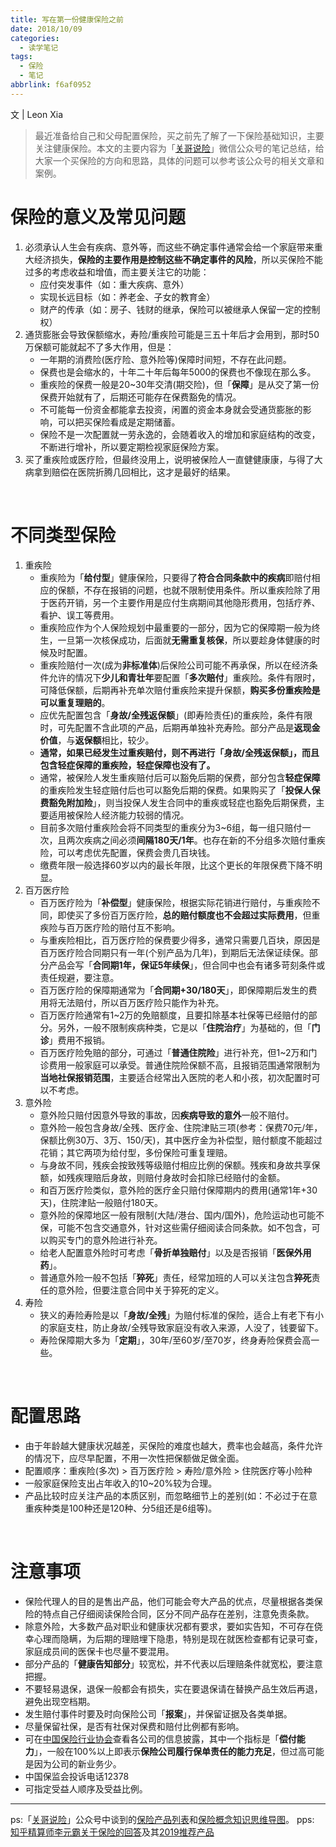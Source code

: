 ```yaml
---
title: 写在第一份健康保险之前
date: 2018/10/09
categories:
  - 读学笔记
tags:
  - 保险
  - 笔记
abbrlink: f6af0952
---
```


文 | Leon Xia

>最近准备给自己和父母配置保险，买之前先了解了一下保险基础知识，主要关注健康保险。本文的主要内容为「[关哥说险](https://mp.weixin.qq.com/s/B_Ah9gFBqrSFlAR6frJHKA)」微信公众号的笔记总结，给大家一个买保险的方向和思路，具体的问题可以参考该公众号的相关文章和案例。

<!--more-->

# 保险的意义及常见问题
1. 必须承认人生会有疾病、意外等，而这些不确定事件通常会给一个家庭带来重大经济损失，**保险的主要作用是控制这些不确定事件的风险**，所以买保险不能过多的考虑收益和增值，而主要关注它的功能：
    - 应付突发事件（如：重大疾病、意外）
    - 实现长远目标（如：养老金、子女的教育金）
    - 财产的传承（如：房子、钱财的继承，保险可以被继承人保留一定的控制权）
&nbsp;
2. 通货膨胀会导致保额缩水，寿险/重疾险可能是三五十年后才会用到，那时50万保额可能就起不了多大作用，但是：
    - 一年期的消费险(医疗险、意外险等)保障时间短，不存在此问题。
    - 保费也是会缩水的，十年二十年后每年5000的保费也不像现在那么多。
    - 重疾险的保费一般是20~30年交清(期交险)，但「**保障**」是从交了第一份保费开始就有了，后期还可能存在保费豁免的情况。
    - 不可能每一份资金都能拿去投资，闲置的资金本身就会受通货膨胀的影响，可以把买保险看成是定期储蓄。
    - 保险不是一次配置就一劳永逸的，会随着收入的增加和家庭结构的改变，不断进行增补，所以要定期检视家庭保险方案。
&nbsp;
3. 买了重疾险或医疗险，但最终没用上，说明被保险人一直健健康康，与得了大病拿到赔偿在医院折腾几回相比，这才是最好的结果。

&nbsp;
# 不同类型保险
1. 重疾险  
    - 重疾险为「**给付型**」健康保险，只要得了**符合合同条款中的疾病**即赔付相应的保额，不存在报销的问题，也就不限制使用条件。所以重疾险除了用于医药开销，另一个主要作用是应付生病期间其他隐形费用，包括疗养、看护、误工等费用。
    - 重疾险应作为个人保险规划中最重要的一部分，因为它的保障期一般为终生，一旦第一次核保成功，后面就**无需重复核保**，所以要趁身体健康的时候及时配置。
    - 重疾险赔付一次(成为**非标准体**)后保险公司可能不再承保，所以在经济条件允许的情况下**少儿和青壮年**要配置「**多次赔付**」重疾险。条件有限时，可降低保额，后期再补充单次赔付重疾险来提升保额，**购买多份重疾险是可以重复理赔的**。
    - 应优先配置包含「**身故/全残返保额**」(即寿险责任)的重疾险，条件有限时，可先配置不含此项的产品，后期再单独补充寿险。部分产品是**返现金价值**，与**返保额**相比，较少。
    - **通常，如果已经发生过重疾赔付，则不再进行「身故/全残返保额」，而且包含轻症保障的重疾险，轻症保障也没有了。**
    - 通常，被保险人发生重疾赔付后可以豁免后期的保费，部分包含**轻症保障**的重疾险发生轻症赔付后也可以豁免后期的保费。如果购买了「**投保人保费豁免附加险**」，则当投保人发生合同中的重疾或轻症也豁免后期保费，主要适用被保险人经济能力较弱的情况。
    - 目前多次赔付重疾险会将不同类型的重疾分为3~6组，每一组只赔付一次，且两次疾病之间必须**间隔180天/1年**。也存在新的不分组多次赔付重疾险，可以考虑优先配置，保费会贵几百块钱。
    - 缴费年限一般选择60岁以内的最长年限，比这个更长的年限保费下降不明显。
&nbsp;
2. 百万医疗险
    - 百万医疗险为「**补偿型**」健康保险，根据实际花销进行赔付，与重疾险不同，即使买了多份百万医疗险，**总的赔付额度也不会超过实际费用**，但重疾险与百万医疗险的赔付互不影响。
    - 与重疾险相比，百万医疗险的保费要少得多，通常只需要几百块，原因是百万医疗险合同期只有一年(个别产品为几年)，到期后无法保证续保。部分产品会写「**合同期1年，保证5年续保**」，但合同中也会有诸多苛刻条件或责任规避，要注意。
    - 百万医疗险的保障期通常为「**合同期+30/180天**」，即保障期后发生的费用将无法赔付，所以百万医疗险只能作为补充。
    - 百万医疗险通常有1~2万的免赔额度，且要扣除基本社保等已经赔付的部分。另外，一般不限制疾病种类，它是以「**住院治疗**」为基础的，但「**门诊**」费用不报销。
    - 百万医疗险免赔的部分，可通过「**普通住院险**」进行补充，但1~2万和门诊费用一般家庭可以承受。普通住院险保额不高，且报销范围通常限制为**当地社保报销范围**，主要适合经常出入医院的老人和小孩，初次配置时可以不考虑。
&nbsp;
3. 意外险
    - 意外险只赔付因意外导致的事故，因**疾病导致的意外**一般不赔付。
    - 意外险一般包含身故/全残、医疗金、住院津贴三项(参考：保费70元/年，保额比例30万、3万、150/天)，其中医疗金为补偿型，赔付额度不能超过花销；其它两项为给付型，多份保险可重复理赔。
    - 与身故不同，残疾会按致残等级赔付相应比例的保额。残疾和身故共享保额，如残疾理赔后身故，则赔付身故时会扣除已经赔付的金额。
    - 和百万医疗险类似，意外险的医疗金只赔付保障期内的费用(通常1年+30天)，住院津贴一般赔付180天。
    - 意外险的保障地区一般有限制(大陆/港台、国内/国外)，危险运动也可能不保，可能不包含交通意外，针对这些需仔细阅读合同条款。如不包含，可以购买专门的意外险进行补充。
    - 给老人配置意外险时可考虑「**骨折单独赔付**」以及是否报销「**医保外用药**」。
    - 普通意外险一般不包括「**猝死**」责任，经常加班的人可以关注包含**猝死**责任的意外险，但要注意合同中关于猝死的定义。
&nbsp;
4. 寿险
    - 狭义的寿险寿险是以「**身故/全残**」为赔付标准的保险，适合上有老下有小的家庭支柱，防止身故/全残导致家庭没有收入来源，人没了，钱要留下。
    - 寿险保障期大多为「**定期**」，30年/至60岁/至70岁，终身寿险保费会高一些。

&nbsp;
# 配置思路
- 由于年龄越大健康状况越差，买保险的难度也越大，费率也会越高，条件允许的情况下，应尽早配置，不用一次性把保额做足做全面。
- 配置顺序：重疾险(多次) > 百万医疗险 > 寿险/意外险 > 住院医疗等小险种
- 一般家庭保险支出占年收入的10~20%较为合理。
- 产品比较时应关注产品的本质区别，而忽略细节上的差别(如：不必过于在意重疾种类是100种还是120种、分5组还是6组等)。

&nbsp;
# 注意事项
- 保险代理人的目的是售出产品，他们可能会夸大产品的优点，尽量根据各类保险的特点自己仔细阅读保险合同，区分不同产品存在差别，注意免责条款。
- 除意外险，大多数产品对职业和健康状况都有要求，要如实告知，不可存在侥幸心理而隐瞒，为后期的理赔埋下隐患，特别是现在就医检查都有记录可查，家庭成员间的医保卡也尽量不要混用。
- 部分产品的「**健康告知部分**」较宽松，并不代表以后理赔条件就宽松，要注意把握。
- 不要轻易退保，退保一般都会有损失，实在要退保请在替换产品生效后再退，避免出现空档期。
- 发生赔付事件时要及时向保险公司「**报案**」，并保留证据及各类单据。
- 尽量保留社保，是否有社保对保费和赔付比例都有影响。
- 可在[中国保险行业协会](http://icid.iachina.cn/)查看各公司的信息披露，其中一个指标是「**偿付能力**」，一般在100%以上即表示**保险公司履行保单责任的能力充足**，但过高可能是因为公司的新业务少。
- 中国保监会投诉电话12378
- 可指定受益人顺序及受益比例。

---
ps:「[关哥说险](https://mp.weixin.qq.com/s/B_Ah9gFBqrSFlAR6frJHKA)」公众号中谈到的[保险产品列表](https://pan.baidu.com/s/19ECy3X2uR-hU_FA9APOEIg)和[保险概念知识思维导图](https://mp.weixin.qq.com/s?__biz=MzU0MDExOTM3Mg==&mid=2247484848&idx=1&sn=bab6197dfba032807c0677eeddee9cb5&chksm=fb3f5d93cc48d485af365724dfcc2df1b3b6c5240eedc4e8e5e75bd1cf3987d1d61bdf1e4496&scene=21#wechat_redirect)。
pps: [知乎精算师李元霸关于保险的回答](https://www.zhihu.com/question/22316395/answer/100909780)及其[2019推荐产品](https://zhuanlan.zhihu.com/p/54116024)



